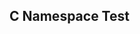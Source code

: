 ## C Namespace Test

[ref1]: https://stackoverflow.com/questions/4396140/why-doesnt-ansi-c-have-namespaces
[ref2]: https://stackoverflow.com/questions/6940384/how-to-deal-with-symbol-collisions-between-statically-linked-libraries/6940389#6940389